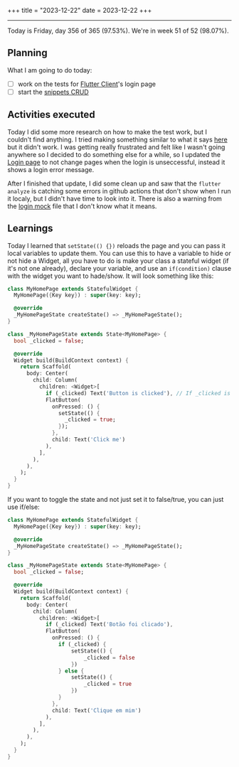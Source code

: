 +++
title = "2023-12-22"
date = 2023-12-22
+++

---

Today is Friday, day 356 of 365 (97.53%). We're in week 51 of 52 (98.07%).

## Planning

What I am going to do today:

- [ ] work on the tests for [Flutter Client](https://github.com/OmnicodeSolutions/luisa_drf_flutter_client/issues/1)'s login page
- [ ] start the [snippets CRUD](https://github.com/OmnicodeSolutions/luisa_drf_flutter_client/issues/2)

## Activities executed

Today I did some more research on how to make the test work, but I couldn't find anything. I tried making something similar to what it says [here](https://dev.to/manuelvargastapia/how-to-test-static-members-with-mockito-in-flutter-2139) but it didn't work. I was getting really frustrated and felt like I wasn't going anywhere so I decided to do something else for a while, so I updated the [Login page](https://github.com/OmnicodeSolutions/luisa_drf_flutter_client/blob/login/lib/login.dart) to not change pages when the login is unseccessful, instead it shows a login error message.

After I finished that update, I did some clean up and saw that the `flutter analyze` is catching some errors in github actions that don't show when I run it localy, but I didn't have time to look into it. There is also a warning from the [login mock](https://github.com/OmnicodeSolutions/luisa_drf_flutter_client/blob/login/test/login_test.mocks.dart) file that I don't know what it means.

## Learnings

Today I learned that `setState(() {})` reloads the page and you can pass it local variables to update them. You can use this to have a variable to hide or not hide a Widget, all you have to do is make your class a stateful widget (if it's not one already), declare your variable, and use an `if(condition)` clause with the widget you want to hade/show. It will look something like this:

```dart
class MyHomePage extends StatefulWidget {
  MyHomePage({Key key}) : super(key: key);

  @override
  _MyHomePageState createState() => _MyHomePageState();
}

class _MyHomePageState extends State<MyHomePage> {
  bool _clicked = false;

  @override
  Widget build(BuildContext context) {
    return Scaffold(
      body: Center(
        child: Column(
          children: <Widget>[
            if (_clicked) Text('Button is clicked'), // If _clicked is true, the Text widget will be shown
            FlatButton(
              onPressed: () {
                setState(() {
                  _clicked = true;
                });
              },
              child: Text('Click me')
            ),
          ],
        ),
      ),
    );
  }
}
```

If you want to toggle the state and not just set it to false/true, you can just use if/else:

```dart
class MyHomePage extends StatefulWidget {
  MyHomePage({Key key}) : super(key: key);

  @override
  _MyHomePageState createState() => _MyHomePageState();
}

class _MyHomePageState extends State<MyHomePage> {
  bool _clicked = false;

  @override
  Widget build(BuildContext context) {
    return Scaffold(
      body: Center(
        child: Column(
          children: <Widget>[
            if (_clicked) Text('Botão foi clicado'),
            FlatButton(
              onPressed: () {
                if (_clicked) {
                    setState(() {
                        _clicked = false
                    })
                } else {
                    setState(() {
                        _clicked = true
                    })
                }
              },
              child: Text('Clique em mim')
            ),
          ],
        ),
      ),
    );
  }
}
```
